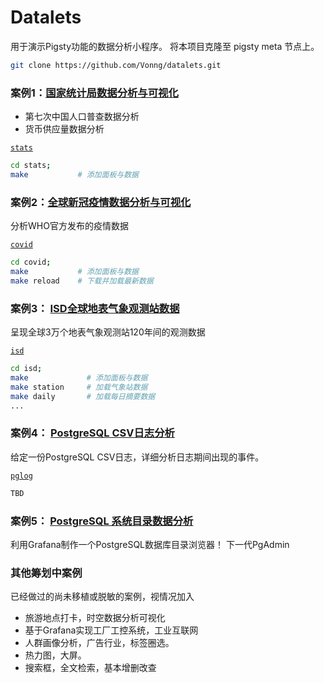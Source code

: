 # Datalets

用于演示Pigsty功能的数据分析小程序。
将本项目克隆至 pigsty meta 节点上。

```bash
git clone https://github.com/Vonng/datalets.git
```

### 案例1：[国家统计局数据分析与可视化](stats/)

* 第七次中国人口普查数据分析
* 货币供应量数据分析

[`stats`](stats/)

```bash
cd stats;
make           # 添加面板与数据
```


### 案例2：[全球新冠疫情数据分析与可视化](covid/)

分析WHO官方发布的疫情数据

[`covid`](covid/)

```bash
cd covid;
make           # 添加面板与数据 
make reload    # 下载并加载最新数据
```


### 案例3： [ISD全球地表气象观测站数据](isd/)

呈现全球3万个地表气象观测站120年间的观测数据

[`isd`](isd/)

```bash
cd isd;
make             # 添加面板与数据 
make station     # 加载气象站数据
make daily       # 加载每日摘要数据
...
```


### 案例4： [PostgreSQL CSV日志分析](pglog/)

给定一份PostgreSQL CSV日志，详细分析日志期间出现的事件。

[`pglog`](pglog/)

```bash
TBD
```


### 案例5： [PostgreSQL 系统目录数据分析](pgcat)

利用Grafana制作一个PostgreSQL数据库目录浏览器！ 下一代PgAdmin


### 其他筹划中案例

已经做过的尚未移植或脱敏的案例，视情况加入

* 旅游地点打卡，时空数据分析可视化
* 基于Grafana实现工厂工控系统，工业互联网
* 人群画像分析，广告行业，标签圈选。
* 热力图，大屏。
* 搜索框，全文检索，基本增删改查
